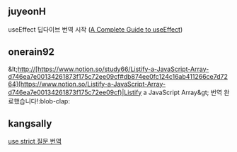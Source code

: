 <h2>juyeonH</h2>useEffect 딥다이브 번역 시작 (<a href="https://www.notion.so/study66/A-Complete-Guide-to-useEffect-e4d7d28d98f442ddb3352e643140aea0#3bd26ae92fab4451b6ba6f3140497382">A Complete Guide to useEffect</a>)<h2>onerain92</h2>&amp;lt;<a href="http://[https://www.notion.so/study66/Listify-a-JavaScript-Array-d746ea7e00134261873f175c72ee09cf#db874ee0fc124c16ab411266ce7d7264](https://www.notion.so/Listify-a-JavaScript-Array-d746ea7e00134261873f175c72ee09cf)|Listify">http://[https://www.notion.so/study66/Listify-a-JavaScript-Array-d746ea7e00134261873f175c72ee09cf#db874ee0fc124c16ab411266ce7d7264](https://www.notion.so/Listify-a-JavaScript-Array-d746ea7e00134261873f175c72ee09cf)|Listify</a> a JavaScript Array&amp;gt; 번역 완료했습니다!:blob-clap:<h2>kangsally</h2><a href="https://www.notion.so/study66/21-10-03-What-is-use-strict-What-are-the-advantages-and-disadvantages-to-using-it-1a6dd2fac07343dbbc43f429497a5e35">use strict 질문 번역</a>